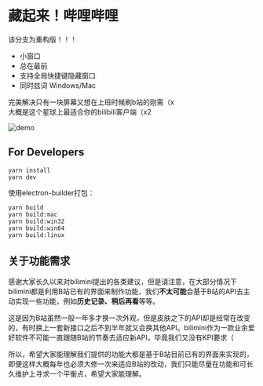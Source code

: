 # 藏起来！哔哩哔哩

该分支为重构版！！！

+ 小窗口
+ 总在最前
+ 支持全局快捷键隐藏窗口
+ 同时兹词 Windows/Mac

完美解决只有一块屏幕又想在上班时候刷b站的刚需（x   
大概是这个星球上最适合你的bilibili客户端（x2

![demo](https://cdn.jsdelivr.net/gh/chitosai/bilimini/images/demo.gif)

## For Developers

```
yarn install   
yarn dev
```

使用electron-builder打包：

```
yarn build
yarn build:mac
yarn build:win32
yarn build:win64
yarn build:linux
```


## 关于功能需求

感谢大家长久以来对bilimini提出的各类建议，但是请注意，在大部分情况下bilimini都是利用B站已有的界面来制作功能，我们**不太可能**会基于B站的API去主动实现一些功能，例如**历史记录、稍后再看**等等。     

这是因为B站虽然一般一年多才换一次外观，但是皮肤之下的API却是经常在改变的，有时换上一套新接口之后不到半年就又会换其他API。bilimini作为一款业余爱好软件不可能一直跟随B站的节奏去适应新API，毕竟我们又没有KPI要求（     

所以，希望大家能理解我们提供的功能大都是基于B站目前已有的界面来实现的，即便这样大概每年也必须大修一次来适应B站的改动，我们只能尽量在功能和可长久维护上寻求一个平衡点，希望大家能理解。